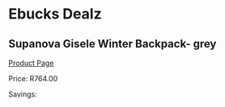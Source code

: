 
# Ebucks Dealz
## Supanova Gisele Winter Backpack- grey
[Product Page](https://www.ebucks.com/web/shop/productSelected.do?prodId=1218063804&catId=1218007340)

Price: R764.00

Savings: 


	